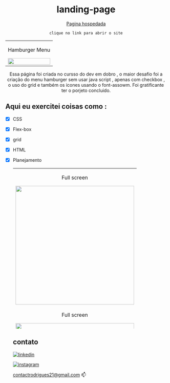 
<div align="center">
  <h1>landing-page</h1>

  <a href="https://rafinha-dev.github.io/landing-page/">Pagina hospedada</a>
  
  `clique no link para abrir o site`
  
   <table align="center"> 
      <tr> 
    <td>
      <p align="center"> Hamburger Menu  </p>
      <img  style="width: 100%;" src="https://github.com/rafinha-dev/landing-page/blob/master/src/presentation/hamburger.gif">
    </td>
  </tr>
  </table>
  
 Essa página foi criada no cursso do dev em dobro , o maior desafio foi a criação do menu hamburger sem usar java script , apenas com checkbox , o uso do grid e também os icones usando o font-assowm. Foi gratificante ter o porjeto concluido.


 
</div>

## Aqui eu exercitei coisas como : 

- [x] CSS
- [x] Flex-box
- [x] grid
- [x] HTML 
- [x] Planejamento
  
  <table align="center" height="500px;">
  <tr> 
    <td>
      <p align="center"> Full screen  </p>
      <img  style="width: 370px;" src="https://github.com/rafinha-dev/landing-page/blob/master/src/presentation/1.png">
    </td>
  </tr>
  <tr> 
    <td>
      <p align="center"> Full screen  </p>
      <img  style="width: 370px;" src="https://github.com/rafinha-dev/landing-page/blob/master/src/presentation/2.png">
    </td>
  </tr>
 
 </table>
 
<div>

## contato 

[![linkedin](https://img.shields.io/badge/LinkedIn-0077B5?style=for-the-badge&logo=linkedin&logoColor=white)](https://www.linkedin.com/in/rafinhadev/)


[![instagram](https://img.shields.io/badge/Instagram-E4405F?style=for-the-badge&logo=instagram&logoColor=white)](https://www.instagram.com/rafinhadev/)&nbsp;

[contactrodrigues21@gmail.com](mailto:contactrodrigues21@gmail.com) 📫
</div>
